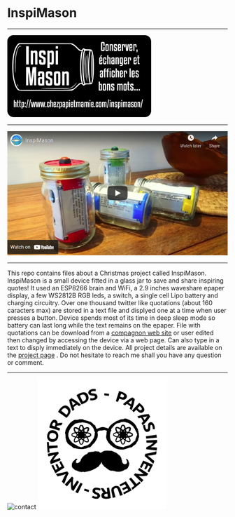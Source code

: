 # InspiMason
***
![Project Name Card](ProjectNameCard.png)
***
[![Project video](video_thumbnail.png)](https://youtu.be/8NvAS99MJ_w)
***
This repo contains files about a Christmas project called InspiMason. InspiMason is a small device fitted in a glass jar to save and share inspiring quotes! It used an ESP8266 brain and WiFi, a 2.9 inches waveshare epaper display, a few WS2812B RGB leds, a switch, a single cell Lipo battery and charging circuitry. Over one thousand twitter like quotations (about 160 caracters max) are stored in a text file and displyed one at a time when user presses a button. Device spends most of its time in deep sleep mode so battery can last long while the text remains on the epaper. File with quotations can be download from a [compagnon web site](http://www.chezpapietmamie.com/inspimason/) or user edited then changed by accessing the device via a web page. Can also type in a text to disply immediately on the device. All project details are available on the [project page](http://www.chezpapietmamie.com/pcube/uncategorized/inspimason/) . Do not hesitate to reach me shall you have any question or comment.
***
![contact](http://www.chezpapietmamie.com/pcube/wp-content/uploads/2016/10/DSC01824-1.jpg)
![Inventor Dads logo](Logo_Papas_Inventeurs_25mm.png)


